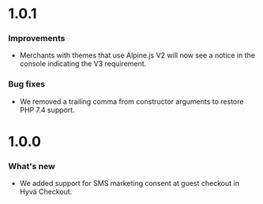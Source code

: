 # 1.0.1

### Improvements
- Merchants with themes that use Alpine.js V2 will now see a notice in the console indicating the V3 requirement.

### Bug fixes
- We removed a trailing comma from constructor arguments to restore PHP 7.4 support.

# 1.0.0

### What's new
- We added support for SMS marketing consent at guest checkout in Hyvä Checkout.
